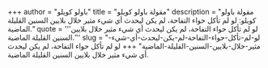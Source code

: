 +++
author = "باولو كويلو"
title = "مقولة باولو كويلو"
description = "مقولة باولو كويلو: لو لم تأكل حواء التفاحة، لم يكن ليحدث أي شيء مثير خلال بلايين السنين القليلة الماضية."
quote = '''لو لم تأكل حواء التفاحة، لم يكن ليحدث أي شيء مثير خلال بلايين السنين القليلة الماضية.'''
slug = "لو-لم-تأكل-حواء-التفاحة-لم-يكن-ليحدث-أي-شيء-مثير-خلال-بلايين-السنين-القليلة-الماضية"
+++
لو لم تأكل حواء التفاحة، لم يكن ليحدث أي شيء مثير خلال بلايين السنين القليلة الماضية.
